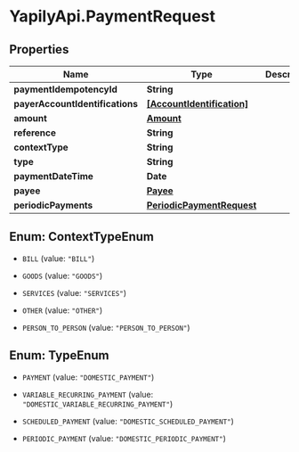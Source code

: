 # YapilyApi.PaymentRequest

## Properties
Name | Type | Description | Notes
------------ | ------------- | ------------- | -------------
**paymentIdempotencyId** | **String** |  | 
**payerAccountIdentifications** | [**[AccountIdentification]**](AccountIdentification.md) |  | [optional] 
**amount** | [**Amount**](Amount.md) |  | [optional] 
**reference** | **String** |  | [optional] 
**contextType** | **String** |  | [optional] 
**type** | **String** |  | [optional] 
**paymentDateTime** | **Date** |  | [optional] 
**payee** | [**Payee**](Payee.md) |  | 
**periodicPayments** | [**PeriodicPaymentRequest**](PeriodicPaymentRequest.md) |  | [optional] 


<a name="ContextTypeEnum"></a>
## Enum: ContextTypeEnum


* `BILL` (value: `"BILL"`)

* `GOODS` (value: `"GOODS"`)

* `SERVICES` (value: `"SERVICES"`)

* `OTHER` (value: `"OTHER"`)

* `PERSON_TO_PERSON` (value: `"PERSON_TO_PERSON"`)




<a name="TypeEnum"></a>
## Enum: TypeEnum


* `PAYMENT` (value: `"DOMESTIC_PAYMENT"`)

* `VARIABLE_RECURRING_PAYMENT` (value: `"DOMESTIC_VARIABLE_RECURRING_PAYMENT"`)

* `SCHEDULED_PAYMENT` (value: `"DOMESTIC_SCHEDULED_PAYMENT"`)

* `PERIODIC_PAYMENT` (value: `"DOMESTIC_PERIODIC_PAYMENT"`)




